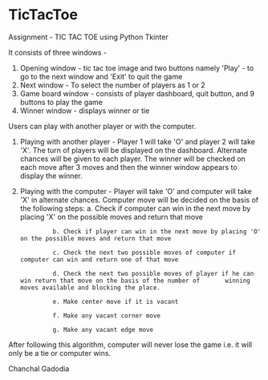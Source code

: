 # TicTacToe
Assignment - TIC TAC TOE using Python Tkinter

It consists of three windows - 
1) Opening window - tic tac toe image and two buttons namely 'Play' - to go to the next window and 'Exit' to quit the game
2) Next window - To select the number of players as 1 or 2
3) Game board window - consists of player dashboard, quit button, and 9 buttons to play the game
4) Winner window - displays winner or tie

Users can play with another player or with the computer.

1. Playing with another player - Player 1 will take 'O' and player 2 will take 'X'. The turn of players will be displayed on the dashboard. Alternate chances will be given
to each player. The winner will be checked on each move after 3 moves and then the winner window appears to display the winner.

2. Playing with the computer - Player will take 'O' and computer will take 'X' in alternate chances. Computer move will be decided on the basis of the following steps:
				a. Check if computer can win in the next move by placing 'X' on the possible moves and return that move

				b. Check if player can win in the next move by placing 'O' on the possible moves and return that move

				c. Check the next two possible moves of computer if computer can win and return one of that move

				d. Check the next two possible moves of player if he can win return that move on the basis of the number of       winning moves available and blocking the place.

				e. Make center move if it is vacant

				f. Make any vacant corner move
                
				g. Make any vacant edge move

After following this algorithm, computer will never lose the game i.e. it will only be a tie or computer wins.

Chanchal Gadodia

